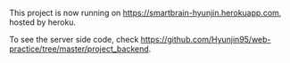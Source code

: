 This project is now running on https://smartbrain-hyunjin.herokuapp.com, hosted by heroku.

To see the server side code, check https://github.com/Hyunjin95/web-practice/tree/master/project_backend.

